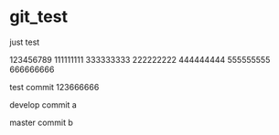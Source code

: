 git_test
========

just test

123456789
111111111
333333333
222222222
444444444
555555555
666666666

test commit 123666666

develop commit a

master commit b
